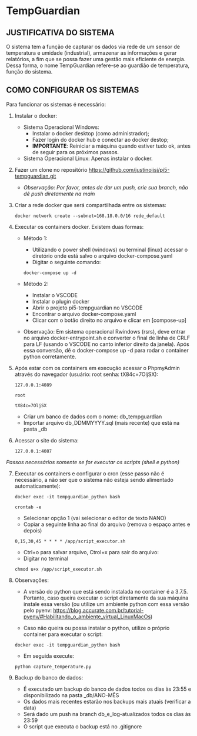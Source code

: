 # TempGuardian

## JUSTIFICATIVA DO SISTEMA

O sistema tem a função de capturar os dados via rede de um sensor de temperatura e umidade (industrial), armazenar as informações e gerar relatórios, a fim que se possa fazer uma gestão mais eficiente de energia. Dessa forma, o nome TempGuardian refere-se ao guardião de temperatura, função do sistema.

## COMO CONFIGURAR OS SISTEMAS

Para funcionar os sistemas é necessário:

1. Instalar o docker:
    -  Sistema Operacional Windows:
        - Instalar o docker desktop (como administrador);
        - Fazer login do docker hub e conectar ao docker destop;
        - **IMPORTANTE**: Reiniciar a máquina quando estiver tudo ok, antes de seguir para os próximos passos.
    - Sistema Operacional Linux: Apenas instalar o docker.

2. Fazer um clone no repositório https://github.com/justinojjsj/pi5-tempguardian.git
    * *Observação: Por favor, antes de dar um push, crie sua branch, não dê push diretamente na main* 
    
3. Criar a rede docker que será compartilhada entre os sistemas:
    ```
    docker network create --subnet=168.18.0.0/16 rede_default
    ```
4. Executar os containers docker. Existem duas formas:
    - Método 1: 
        - Utilizando o power shell (windows) ou terminal (linux) acessar o diretório onde está salvo o arquivo docker-compose.yaml
        - Digitar o seguinte comando: 
        ```
        docker-compose up -d
        ```
    - Método 2:
        - Instalar o VSCODE
        - Instalar o plugin docker
        - Abrir o projeto pi5-tempguardian no VSCODE
        - Encontrar o arquivo docker-compose.yaml
        - Clicar com o botão direito no arquivo e clicar em [compose-up]

    - Observação: Em sistema operacional Rwindows (rsrs), deve entrar no arquivo docker-entrypoint.sh e converter o final de linha de CRLF para LF (usando o VSCODE no canto inferior direito da janela). Após essa conversão, dê o docker-compose up -d para rodar o container python corretamente.

5. Após estar com os containers em execução acessar o PhpmyAdmin através do navegador (usuário: root senha: tX84c=7OljSX):
    ```
    127.0.0.1:4089 
    ```

    ```
    root
    ```
    
    ```
    tX84c=7OljSX
    ```
    - Criar um banco de dados com o nome: db_tempguardian
    - Importar arquivo db_DDMMYYYY.sql (mais recente) que está na pasta _db

6. Acessar o site do sistema:
    ```
    127.0.0.1:4087
    ```

*Passos necessários somente se for executar os scripts (shell e python)* 

7. Executar os containers e configurar o cron (esse passo não é necessário, a não ser que o sistema não esteja sendo alimentado automaticamente):
    ```
    docker exec -it tempguardian_python bash
    ```
    ```
    crontab -e
    ```
    - Selecionar opção 1 (vai selecionar o editor de texto NANO)
    - Copiar a seguinte linha ao final do arquivo (remova o espaço antes e depois)
    ```
    0,15,30,45 * * * * /app/script_executor.sh
    ```
    - Ctrl+o para salvar arquivo, Ctrol+x para sair do arquivo:
    - Digitar no terminal
    ```
    chmod u+x /app/script_executor.sh

8. Observações:

    - A versão do python que está sendo instalada no container é a 3.7.5. Portanto, caso queira executar o script diretamente da sua máquina instale essa versão (ou utilize um ambiente python com essa versão pelo pyenv: https://blog.accurate.com.br/tutorial-pyenv/#Habilitando_o_ambiente_virtual_LinuxMacOs)

    - Caso não queira ou possa instalar o python, utilize o próprio container para executar o script:

    ```
    docker exec -it tempguardian_python bash
    ```

    - Em seguida execute:

    ```
    python capture_temperature.py
    ```

9. Backup do banco de dados:

    - É executado um backup do banco de dados todos os dias às 23:55 e disponibilizado na pasta _db/ANO-MÊS
    - Os dados mais recentes estarão nos backups mais atuais (verificar a data)
    - Será dado um push na branch db_e_log-atualizados todos os dias às 23:59
    - O script que executa o backup está no .gitignore
